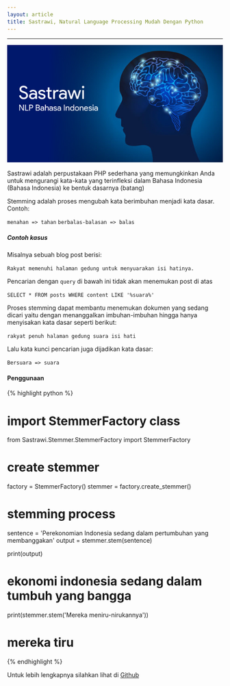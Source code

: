 ```yaml
---
layout: article
title: Sastrawi, Natural Language Processing Mudah Dengan Python
---
```


---
![Sastrawi NLP Bahasa Indonesia](/images/sastrawi.jpg "NLP Bahasa Indonesia")

Sastrawi adalah perpustakaan PHP sederhana yang memungkinkan Anda untuk mengurangi kata-kata yang terinfleksi dalam Bahasa Indonesia (Bahasa Indonesia) ke bentuk dasarnya (batang)

Stemming adalah proses mengubah kata berimbuhan menjadi kata dasar. Contoh:

`menahan => tahan`
`berbalas-balasan => balas`

##### Contoh kasus

Misalnya sebuah blog post berisi:

`Rakyat memenuhi halaman gedung untuk menyuarakan isi hatinya.`

Pencarian dengan `query` di bawah ini tidak akan menemukan post di atas

`SELECT * FROM posts WHERE content LIKE '%suara%'`

Proses stemming dapat membantu menemukan dokumen yang sedang dicari yaitu dengan menanggalkan imbuhan-imbuhan hingga hanya menyisakan kata dasar seperti berikut:

`rakyat penuh halaman gedung suara isi hati`

Lalu kata kunci pencarian juga dijadikan kata dasar:

`Bersuara => suara`

#### Penggunaan

{% highlight python %}
# import StemmerFactory class
from Sastrawi.Stemmer.StemmerFactory import StemmerFactory

# create stemmer
factory = StemmerFactory()
stemmer = factory.create_stemmer()

# stemming process
sentence = 'Perekonomian Indonesia sedang dalam pertumbuhan yang membanggakan'
output   = stemmer.stem(sentence)

print(output)
# ekonomi indonesia sedang dalam tumbuh yang bangga

print(stemmer.stem('Mereka meniru-nirukannya'))
# mereka tiru
{% endhighlight %}

Untuk lebih lengkapnya silahkan lihat di [Github](https://github.com/har07/PySastrawi)
